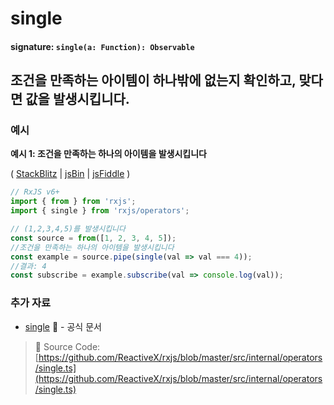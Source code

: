 # single

#### signature: `single(a: Function): Observable`

## 조건을 만족하는 아이템이 하나밖에 없는지 확인하고, 맞다면 값을 발생시킵니다.

### 예시

**예시 1: 조건을 만족하는 하나의 아이템을 발생시킵니다**

\( [StackBlitz](https://stackblitz.com/edit/typescript-qhynlr?file=index.ts&devtoolsheight=100) \| [jsBin](http://jsbin.com/solecibuza/1/edit?js,console) \| [jsFiddle](https://jsfiddle.net/btroncone/26r5y90s/) \)

```javascript
// RxJS v6+
import { from } from 'rxjs';
import { single } from 'rxjs/operators';

// (1,2,3,4,5)를 발생시킵니다
const source = from([1, 2, 3, 4, 5]);
//조건을 만족하는 하나의 아이템을 발생시킵니다
const example = source.pipe(single(val => val === 4));
//결과: 4
const subscribe = example.subscribe(val => console.log(val));
```

### 추가 자료

* [single](https://rxjs.dev/api/operators/single) 📰 - 공식 문서

> 📂 Source Code: [https://github.com/ReactiveX/rxjs/blob/master/src/internal/operators/single.ts](https://github.com/ReactiveX/rxjs/blob/master/src/internal/operators/single.ts)

